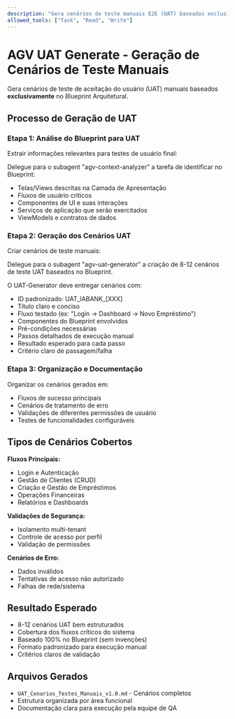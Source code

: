 ```yaml
---
description: "Gera cenários de teste manuais E2E (UAT) baseados exclusivamente no Blueprint usando AGV-UAT-Generator"
allowed_tools: ["Task", "Read", "Write"]
---
```


# AGV UAT Generate - Geração de Cenários de Teste Manuais

Gera cenários de teste de aceitação do usuário (UAT) manuais baseados **exclusivamente** no Blueprint Arquitetural.

## Processo de Geração de UAT

### Etapa 1: Análise do Blueprint para UAT
Extrair informações relevantes para testes de usuário final:

Delegue para o subagent "agv-context-analyzer" a tarefa de identificar no Blueprint:
- Telas/Views descritas na Camada de Apresentação
- Fluxos de usuário críticos
- Componentes de UI e suas interações
- Serviços de aplicação que serão exercitados
- ViewModels e contratos de dados

### Etapa 2: Geração dos Cenários UAT
Criar cenários de teste manuais:

Delegue para o subagent "agv-uat-generator" a criação de 8-12 cenários de teste UAT baseados no Blueprint.

O UAT-Generator deve entregar cenários com:
- ID padronizado: UAT_IABANK_[XXX]
- Título claro e conciso  
- Fluxo testado (ex: "Login → Dashboard → Novo Empréstimo")
- Componentes do Blueprint envolvidos
- Pré-condições necessárias
- Passos detalhados de execução manual
- Resultado esperado para cada passo
- Critério claro de passagem/falha

### Etapa 3: Organização e Documentação
Organizar os cenários gerados em:
- Fluxos de sucesso principais
- Cenários de tratamento de erro
- Validações de diferentes permissões de usuário
- Testes de funcionalidades configuráveis

## Tipos de Cenários Cobertos

**Fluxos Principais:**
- Login e Autenticação
- Gestão de Clientes (CRUD)
- Criação e Gestão de Empréstimos  
- Operações Financeiras
- Relatórios e Dashboards

**Validações de Segurança:**
- Isolamento multi-tenant
- Controle de acesso por perfil
- Validação de permissões

**Cenários de Erro:**
- Dados inválidos
- Tentativas de acesso não autorizado
- Falhas de rede/sistema

## Resultado Esperado
- 8-12 cenários UAT bem estruturados
- Cobertura dos fluxos críticos do sistema
- Baseado 100% no Blueprint (sem invenções)
- Formato padronizado para execução manual
- Critérios claros de validação

## Arquivos Gerados
- `UAT_Cenarios_Testes_Manuais_v1.0.md` - Cenários completos
- Estrutura organizada por área funcional
- Documentação clara para execução pela equipe de QA